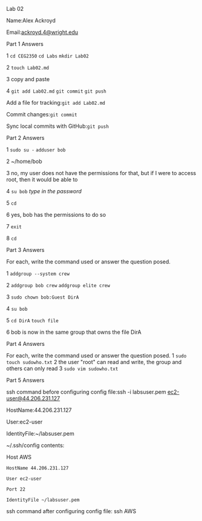 Lab 02

Name:Alex Ackroyd

Email:ackroyd.4@wright.edu

Part 1 Answers

1 `cd CEG2350` `cd Labs` `mkdir Lab02`

2 `touch Lab02.md`

3  copy and paste

4 `git add Lab02.md` `git commit` `git push`

Add a file for tracking:`git add Lab02.md`

Commit changes:`git commit`

Sync local commits with GitHub:`git push`

Part 2 Answers

1 `sudo su -` `adduser bob`

2 ~/home/bob

3 no, my user does not have the permissions for that, but if I were to access root, then it would be able to

4 `su bob` *type in the password*

5 `cd`

6 yes, bob has the permissions to do so

7 `exit`

8 `cd`

Part 3 Answers

For each, write the command used or answer the question posed.

1 `addgroup --system crew`

2 `addgroup bob crew` `addgroup elite crew`

3 `sudo chown bob:Guest DirA`

4 `su bob`

5 `cd DirA` `touch file`

6 bob is now in the same group that owns the file DirA

Part 4 Answers

For each, write the command used or answer the question posed.
1 `sudo touch sudowho.txt`
2 the user "root" can read and write, the group and others can only read
3 `sudo vim sudowho.txt`

Part 5 Answers

ssh command before configuring config file:ssh -i labsuser.pem ec2-user@44.206.231.127

HostName:44.206.231.127

User:ec2-user

IdentityFile:~/labsuser.pem

~/.ssh/config contents:

Host AWS

    HostName 44.206.231.127 

    User ec2-user

    Port 22

    IdentityFile ~/labsuser.pem


ssh command after configuring config file: ssh AWS
